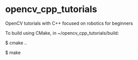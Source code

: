 # opencv_cpp_tutorials
OpenCV tutorials with C++ focused on robotics for beginners

To build using CMake, in ~/opencv_cpp_tutorials/build:

$ cmake ..

$ make
